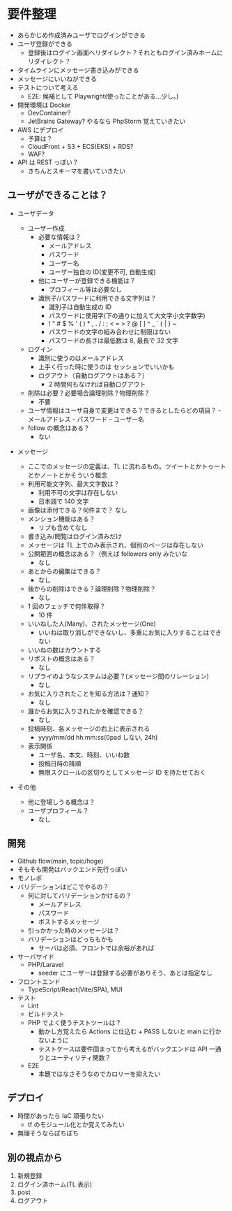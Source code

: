 # 要件整理

- あらかじめ作成済みユーザでログインができる
- ユーザ登録ができる
  - 登録後はログイン画面へリダイレクト？それともログイン済みホームにリダイレクト？
- タイムラインにメッセージ書き込みができる
- メッセージにいいねができる
- テストについて考える
  - E2E: 候補として Playwright(使ったことがある...少し。)
- 開発環境は Docker
  - DevContainer?
  - JetBrains Gateway?
    やるなら PhpStorm 覚えていきたい
- AWS にデプロイ
  - 予算は？
  - CloudFront + S3 + ECS(EKS) + RDS?
  - WAF?
- API は REST っぽい？
  - きちんとスキーマを書いていきたい

## ユーザができることは？

- ユーザデータ

  - ユーザー作成
    - 必要な情報は？
      - メールアドレス
      - パスワード
      - ユーザー名
      - ユーザー独自の ID(変更不可, 自動生成)
    - 他にユーザーが登録できる機能は？
      - プロフィール等は必要なし
    - 識別子/パスワードに利用できる文字列は？
      - 識別子は自動生成の ID
      - パスワードに使用字(下の通りに加えて大文字小文字数字)
      - ! " # $ % ' ( ) \* , . / : ; < = > ? @ [ ] ^ \_ ` { | } ~
      - パスワードの文字の組み合わせに制限はない
      - パスワードの長さは最低数は 8, 最長で 32 文字
  - ログイン
    - 識別に使うのはメールアドレス
    - 上手く行った時に使うのは セッションでいいかも
    - ログアウト（自動ログアウトはある？）
      - 2 時間何もなければ自動ログアウト
  - 削除は必要？必要場合論理削除？物理削除？
    - 不要
  - ユーザ情報はユーザ自身で変更はできる？できるとしたらどの項目？ - メールアドレス - パスワード - ユーザー名
  - follow の概念はある？
    - ない

- メッセージ

  - ここでのメッセージの定義は、TL に流れるもの。ツイートとかトゥートとかノートとかそういう概念
  - 利用可能文字列、最大文字数は？
    - 利用不可の文字は存在しない
    - 日本語で 140 文字
  - 画像は添付できる？何件まで？
    なし
  - メンション機能はある？
    - リプも含めてなし
  - 書き込み/閲覧はログイン済みだけ
  - メッセージは TL 上でのみ表示され、個別のページは存在しない
  - 公開範囲の概念はある？（例えば followers only みたいな
    - なし
  - あとからの編集はできる？
    - なし
  - 後からの削除はできる？論理削除？物理削除？
    - なし
  - 1 回のフェッチで何件取得？
    - 10 件
  - いいねした人(Many)、されたメッセージ(One)
    - いいねは取り消しができないし、多重にお気に入りすることはできない
  - いいねの数はカウントする
  - リポストの概念はある？
    - なし
  - リプライのようなシステムは必要？(メッセージ間のリレーション)
    - なし
  - お気に入りされたことを知る方法は？通知？
    - なし
  - 誰からお気に入りされたかを確認できる？
    - なし
  - 投稿時刻、各メッセージの右上に表示される
    - yyyy/mm/dd hh:mm:ss(0pad しない, 24h)
  - 表示関係
    - ユーザ名、本文、時刻、いいね数
    - 投稿日時の降順
    - 無限スクロールの区切りとしてメッセージ ID を持たせておく

- その他
  - 他に登場しうる概念は？
  - ユーザプロフィール？
    - なし

## 開発

- Github flow(main, topic/hoge)
- そもそも開発はバックエンド先行っぽい
- モノレポ
- バリデーションはどこでやるの？
  - 何に対してバリデーションかけるの？
    - メールアドレス
    - パスワード
    - ポストするメッセージ
  - 引っかかった時のメッセージは？
  - バリデーションはどっちもかも
    - サーバは必須、フロントでは余裕があれば
- サーバサイド
  - PHP/Laravel
    - seeder にユーザーは登録する必要がありそう、あとは指定なし
- フロントエンド
  - TypeScript/React(Vite/SPA), MUI
- テスト
  - Lint
  - ビルドテスト
  - PHP でよく使うテストツールは？
    - 動かし方覚えたら Actions に仕込む + PASS しないと main に行かないように
    - テストケースは要件固まってから考えるがバックエンドは API 一通りとユーティリティ関数？
  - E2E
    - 本題ではなさそうなのでカロリーを抑えたい

## デプロイ

- 時間があったら IaC 頑張りたい
  - tf のモジュール化とか覚えてみたい
- 無理そうならぽちぽち

## 別の視点から

1. 新規登録
2. ログイン済ホーム(TL 表示)
3. post
4. ログアウト
